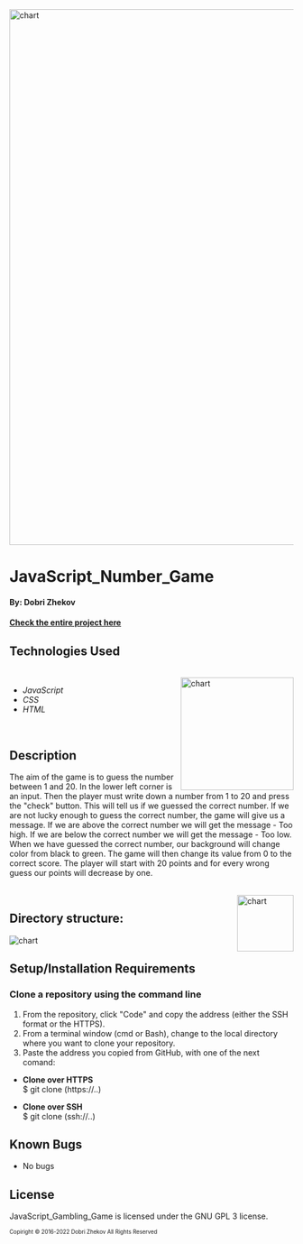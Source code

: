 <img align="justify" alt="chart" width="950px" src="https://github.com/zhekovdobri/JavaScript_Number_Game/blob/main/Number_Game1200.png?raw=true">

# JavaScript_Number_Game

#### By: Dobri Zhekov

#### [<ins>Check the entire project here</ins>](https://zhekovdobri.github.io/JavaScript_Number_Game/)

## Technologies Used

<div class=pull-left>

</div>
&nbsp;&nbsp;&nbsp;&nbsp;&nbsp;&nbsp;&nbsp;&nbsp;&nbsp;&nbsp;&nbsp;&nbsp;&nbsp;&nbsp;&nbsp;
<div class=pull-right>
<img align="right" alt="chart" height="200px" src="https://github.com/zhekovdobri/JavaScript_Number_Game/blob/main/Number_Game_Language_chart.png?raw=true">
</div>

* _JavaScript_
* _CSS_
* _HTML_


<br />

## Description

The aim of the game is to guess the number between 1 and 20. In the lower left corner is an input. Then the player must write down a number from 1 to 20 and press the "check" button. This will tell us if we guessed the correct number. If we are not lucky enough to guess the correct number, the game will give us a message. If we are above the correct number we will get the message - Too high. If we are below the correct number we will get the message - Too low. When we have guessed the correct number, our background will change color from black to green. The game will then change its value from 0 to the correct score. The player will start with 20 points and for every wrong guess our points will decrease by one.

</div>
&nbsp;&nbsp;&nbsp;&nbsp;&nbsp;&nbsp;&nbsp;&nbsp;&nbsp;&nbsp;&nbsp;&nbsp;&nbsp;&nbsp;&nbsp;
<div class=pull-right>
<img align="right" alt="chart" height="100px" src="https://github.com/zhekovdobri/JavaScript_Number_Game/blob/main/Directory_structure_logo.png?raw=true">
</div>

## Directory structure:

<img alt="chart" src="https://raw.githubusercontent.com/zhekovdobri/JavaScript_Number_Game/fae29c8ab43aff7bb096c6f497baf10c59482e56/Directory_structure_image.png">

## Setup/Installation Requirements

### Clone a repository using the command line 

1. From the repository, click "Code" and copy the address (either the SSH format or the HTTPS). 
2. From a terminal window (cmd or Bash), change to the local directory where you want to clone your repository.
3. Paste the address you copied from GitHub, with one of the next comand:

* **Clone over HTTPS**<br>
  $ git clone (https://..)
  
* **Clone over SSH**<br>
  $ git clone (ssh://..)

## Known Bugs

* No bugs

## License

JavaScript_Gambling_Game is licensed under the GNU GPL 3 license.

<sub><sup>Copiright © 2016-2022 Dobri Zhekov All Rights Reserved</sup></sub>
